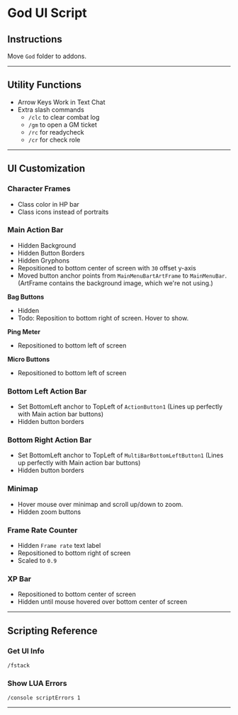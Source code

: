 # God UI Script

## Instructions

Move `God` folder to addons.

---

## Utility Functions

- Arrow Keys Work in Text Chat
- Extra slash commands
    - `/clc` to clear combat log
    - `/gm` to open a GM ticket
    - `/rc` for readycheck
    - `/cr` for check role

---

## UI Customization

### Character Frames

- Class color in HP bar
- Class icons instead of portraits

### Main Action Bar

- Hidden Background
- Hidden Button Borders
- Hidden Gryphons
- Repositioned to bottom center of screen with `30` offset y-axis
- Moved button anchor points from `MainMenuBartArtFrame` to `MainMenuBar`. (ArtFrame contains the background image, which we're not using.)

**Bag Buttons**

- Hidden
- Todo: Reposition to bottom right of screen. Hover to show.

**Ping Meter**

- Repositioned to bottom left of screen

**Micro Buttons**

- Repositioned to bottom left of screen

### Bottom Left Action Bar

- Set BottomLeft anchor to TopLeft of `ActionButton1` (Lines up perfectly with Main action bar buttons)
- Hidden button borders

### Bottom Right Action Bar

- Set BottomLeft anchor to TopLeft of `MultiBarBottomLeftButton1` (Lines up perfectly with Main action bar buttons)
- Hidden button borders

### Minimap

- Hover mouse over minimap and scroll up/down to zoom.
- Hidden zoom buttons

### Frame Rate Counter

- Hidden `Frame rate` text label
- Repositioned to bottom right of screen
- Scaled to `0.9`

### XP Bar

- Repositioned to bottom center of screen
- Hidden until mouse hovered over bottom center of screen

---

## Scripting Reference

### Get UI Info

`/fstack`

### Show LUA Errors

`/console scriptErrors 1`

---